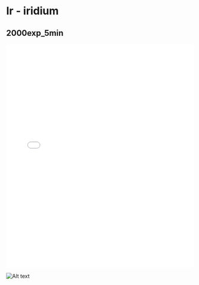 # Ir - iridium

## 2000exp_5min

<iframe src="../../html/Ir_2000exp_5min.html" width="100%" height="600px" frameborder="0"></iframe>

![Alt text](Ir_2000exp_5min.png)

